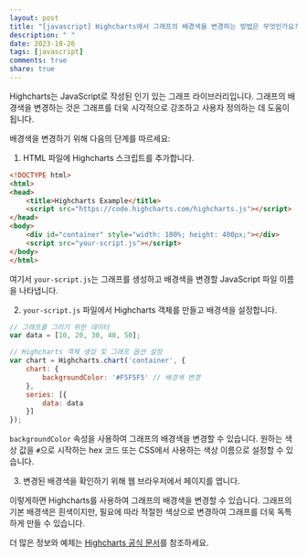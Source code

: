 ```yaml
---
layout: post
title: "[javascript] Highcharts에서 그래프의 배경색을 변경하는 방법은 무엇인가요?"
description: " "
date: 2023-10-26
tags: [javascript]
comments: true
share: true
---
```


Highcharts는 JavaScript로 작성된 인기 있는 그래프 라이브러리입니다. 그래프의 배경색을 변경하는 것은 그래프를 더욱 시각적으로 강조하고 사용자 정의하는 데 도움이 됩니다.

배경색을 변경하기 위해 다음의 단계를 따르세요:

1. HTML 파일에 Highcharts 스크립트를 추가합니다. 

```html
<!DOCTYPE html>
<html>
<head>
    <title>Highcharts Example</title>
    <script src="https://code.highcharts.com/highcharts.js"></script>
</head>
<body>
    <div id="container" style="width: 100%; height: 400px;"></div>
    <script src="your-script.js"></script>
</body>
</html>
```
여기서 `your-script.js`는 그래프를 생성하고 배경색을 변경할 JavaScript 파일 이름을 나타냅니다.

2. `your-script.js` 파일에서 Highcharts 객체를 만들고 배경색을 설정합니다. 

```javascript
// 그래프를 그리기 위한 데이터
var data = [10, 20, 30, 40, 50];

// Highcharts 객체 생성 및 그래프 옵션 설정
var chart = Highcharts.chart('container', {
    chart: {
        backgroundColor: '#F5F5F5' // 배경색 변경
    },
    series: [{
        data: data
    }]
});
```

`backgroundColor` 속성을 사용하여 그래프의 배경색을 변경할 수 있습니다. 원하는 색상 값을 `#`으로 시작하는 hex 코드 또는 CSS에서 사용하는 색상 이름으로 설정할 수 있습니다.

3. 변경된 배경색을 확인하기 위해 웹 브라우저에서 페이지를 엽니다.

이렇게하면 Highcharts를 사용하여 그래프의 배경색을 변경할 수 있습니다. 그래프의 기본 배경색은 흰색이지만, 필요에 따라 적절한 색상으로 변경하여 그래프를 더욱 독특하게 만들 수 있습니다.

더 많은 정보와 예제는 [Highcharts 공식 문서](https://www.highcharts.com/docs/chart-design-and-style/colors)를 참조하세요.